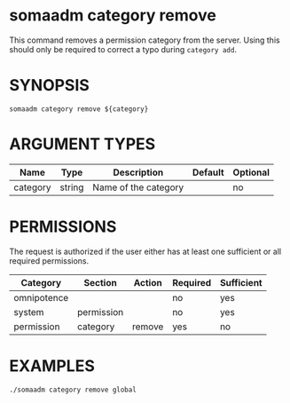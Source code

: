 # somaadm category remove

This command removes a permission category from the
server. Using this should only be required to correct
a typo during `category add`.

# SYNOPSIS

```
somaadm category remove ${category}
```

# ARGUMENT TYPES

Name | Type |     Description   | Default | Optional
 --- |  --- | ----------------- | ------- | --------
category | string | Name of the category | | no

# PERMISSIONS

The request is authorized if the user either has at least one
sufficient or all required permissions.

Category | Section | Action | Required | Sufficient
 ------- | ------- | ------ | -------- | ----------
omnipotence | | | no | yes
system | permission | | no | yes
permission | category | remove | yes | no


# EXAMPLES

```
./somaadm category remove global
```
